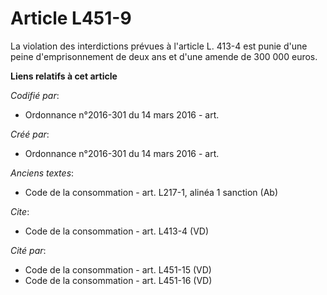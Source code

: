 # Article L451-9

La violation des interdictions prévues à l'article L. 413-4 est punie d'une peine d'emprisonnement de deux ans et d'une
amende de 300 000 euros.

**Liens relatifs à cet article**

_Codifié par_:

  - Ordonnance n°2016-301 du 14 mars 2016 - art.

_Créé par_:

  - Ordonnance n°2016-301 du 14 mars 2016 - art.

_Anciens textes_:

  - Code de la consommation - art. L217-1, alinéa 1 sanction (Ab)

_Cite_:

  - Code de la consommation - art. L413-4 (VD)

_Cité par_:

  - Code de la consommation - art. L451-15 (VD)
  - Code de la consommation - art. L451-16 (VD)
